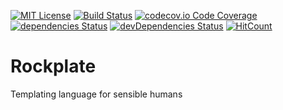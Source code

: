 
[![MIT License](https://img.shields.io/github/license/rockplate/rockplate)](https://github.com/rockplate/rockplate/blob/master/LICENSE) 
[![Build Status](https://travis-ci.org/rockplate/rockplate.png?branch=master)](https://travis-ci.org/rockplate/rockplate) 
[![codecov.io Code Coverage](https://img.shields.io/codecov/c/github/rockplate/rockplate.svg?maxAge=2592000)](https://codecov.io/github/rockplate/rockplate?branch=master)
[![dependencies Status](https://david-dm.org/rockplate/rockplate/status.svg)](https://david-dm.org/rockplate/rockplate)
[![devDependencies Status](https://david-dm.org/rockplate/rockplate/dev-status.svg)](https://david-dm.org/rockplate/rockplate?type=dev)
[![HitCount](http://hits.dwyl.com/rockplate/rockplate.svg)](http://hits.dwyl.com/rockplate/rockplate)


# Rockplate

Templating language for sensible humans
